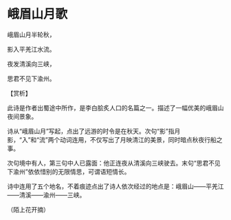 # 峨眉山月歌

峨眉山月半轮秋，

影入平羌江水流。

夜发清溪向三峡，

思君不见下渝州。

【赏析】

此诗是作者出蜀途中所作，是李白脍炙人口的名篇之一。描述了一幅优美的峨眉山夜间景象。

诗从“峨眉山月”写起，点出了远游的时令是在秋天。次句“影”指月影，“入”和“流”两个动词连用，不仅写出了月映清江的美景，同时暗点秋夜行船之事。

次句境中有人，第三句中人已露面：他正连夜从清溪向三峡驶去。末句“思君不见下渝州”依依惜别的无限情思，可谓语短情长。

诗中连用了五个地名，不着痕迹点出了诗人依次经过的地点是：峨眉山——平羌江——清溪——渝州——三峡。

（陌上花开摘）